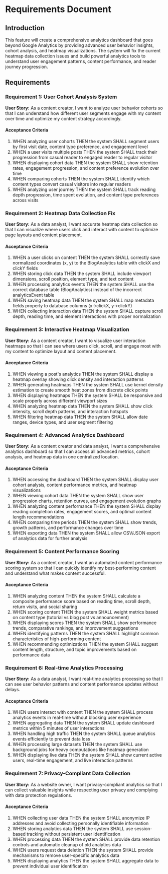 # Requirements Document

## Introduction

This feature will create a comprehensive analytics dashboard that goes beyond Google Analytics by providing advanced user behavior insights, cohort analysis, and heatmap visualizations. The system will fix the current heatmap data collection issues and build powerful analytics tools to understand user engagement patterns, content performance, and reader journey progression.

## Requirements

### Requirement 1: User Cohort Analysis System

**User Story:** As a content creator, I want to analyze user behavior cohorts so that I can understand how different user segments engage with my content over time and optimize my content strategy accordingly.

#### Acceptance Criteria

1. WHEN analyzing user cohorts THEN the system SHALL segment users by first visit date, content type preference, and engagement level
2. WHEN a user visits multiple posts THEN the system SHALL track their progression from casual reader to engaged reader to regular visitor
3. WHEN displaying cohort data THEN the system SHALL show retention rates, engagement progression, and content preference evolution over time
4. WHEN comparing cohorts THEN the system SHALL identify which content types convert casual visitors into regular readers
5. WHEN analyzing user journey THEN the system SHALL track reading depth progression, time spent evolution, and content type preferences across visits

### Requirement 2: Heatmap Data Collection Fix

**User Story:** As a data analyst, I want accurate heatmap data collection so that I can visualize where users click and interact with content to optimize page layouts and content placement.

#### Acceptance Criteria

1. WHEN a user clicks on content THEN the system SHALL correctly save normalized coordinates (x, y) to the BlogAnalytics table with clickX and clickY fields
2. WHEN storing click data THEN the system SHALL include viewport dimensions, scroll position, element type, and text content
3. WHEN processing analytics events THEN the system SHALL use the correct database table (BlogAnalytics) instead of the incorrect analyticsEvent table
4. WHEN saving heatmap data THEN the system SHALL map metadata fields properly to database columns (x→clickX, y→clickY)
5. WHEN collecting interaction data THEN the system SHALL capture scroll depth, reading time, and element interactions with proper normalization

### Requirement 3: Interactive Heatmap Visualization

**User Story:** As a content creator, I want to visualize user interaction heatmaps so that I can see where users click, scroll, and engage most with my content to optimize layout and content placement.

#### Acceptance Criteria

1. WHEN viewing a post's analytics THEN the system SHALL display a heatmap overlay showing click density and interaction patterns
2. WHEN generating heatmaps THEN the system SHALL use kernel density estimation to create smooth heat zones from discrete click points
3. WHEN displaying heatmaps THEN the system SHALL be responsive and scale properly across different viewport sizes
4. WHEN analyzing heatmap data THEN the system SHALL show click intensity, scroll depth patterns, and interaction hotspots
5. WHEN filtering heatmap data THEN the system SHALL allow date ranges, device types, and user segment filtering

### Requirement 4: Advanced Analytics Dashboard

**User Story:** As a content creator and data analyst, I want a comprehensive analytics dashboard so that I can access all advanced metrics, cohort analysis, and heatmap data in one centralized location.

#### Acceptance Criteria

1. WHEN accessing the dashboard THEN the system SHALL display user cohort analysis, content performance metrics, and heatmap visualizations
2. WHEN viewing cohort data THEN the system SHALL show user progression charts, retention curves, and engagement evolution graphs
3. WHEN analyzing content performance THEN the system SHALL display reading completion rates, engagement scores, and optimal content length recommendations
4. WHEN comparing time periods THEN the system SHALL show trends, growth patterns, and performance changes over time
5. WHEN exporting data THEN the system SHALL allow CSV/JSON export of analytics data for further analysis

### Requirement 5: Content Performance Scoring

**User Story:** As a content creator, I want an automated content performance scoring system so that I can quickly identify my best-performing content and understand what makes content successful.

#### Acceptance Criteria

1. WHEN analyzing content THEN the system SHALL calculate a composite performance score based on reading time, scroll depth, return visits, and social sharing
2. WHEN scoring content THEN the system SHALL weight metrics based on content type (tutorial vs blog post vs announcement)
3. WHEN displaying scores THEN the system SHALL show performance trends, comparative rankings, and improvement suggestions
4. WHEN identifying patterns THEN the system SHALL highlight common characteristics of high-performing content
5. WHEN recommending optimizations THEN the system SHALL suggest content length, structure, and topic improvements based on performance data

### Requirement 6: Real-time Analytics Processing

**User Story:** As a data analyst, I want real-time analytics processing so that I can see user behavior patterns and content performance updates without delays.

#### Acceptance Criteria

1. WHEN users interact with content THEN the system SHALL process analytics events in real-time without blocking user experience
2. WHEN aggregating data THEN the system SHALL update dashboard metrics within 5 minutes of user interactions
3. WHEN handling high traffic THEN the system SHALL queue analytics events efficiently to prevent data loss
4. WHEN processing large datasets THEN the system SHALL use background jobs for heavy computations like heatmap generation
5. WHEN displaying live data THEN the system SHALL show current active users, real-time engagement, and live interaction patterns

### Requirement 7: Privacy-Compliant Data Collection

**User Story:** As a website owner, I want privacy-compliant analytics so that I can collect valuable insights while respecting user privacy and complying with data protection regulations.

#### Acceptance Criteria

1. WHEN collecting user data THEN the system SHALL anonymize IP addresses and avoid collecting personally identifiable information
2. WHEN storing analytics data THEN the system SHALL use session-based tracking without persistent user identification
3. WHEN processing data THEN the system SHALL provide data retention controls and automatic cleanup of old analytics data
4. WHEN users request data deletion THEN the system SHALL provide mechanisms to remove user-specific analytics data
5. WHEN displaying analytics THEN the system SHALL aggregate data to prevent individual user identification
